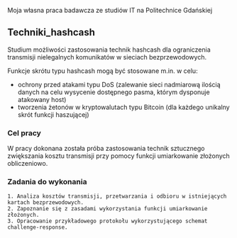 Moja własna praca badawcza ze studiów IT na Politechnice Gdańskiej
## Techniki_hashcash

Studium możliwości zastosowania technik hashcash dla ograniczenia transmisji nielegalnych komunikatów w sieciach bezprzewodowych.

Funkcje skrótu typu hashcash mogą być stosowane m.in. w celu:
* ochrony przed atakami typu DoS (zalewanie sieci nadmiarową ilością danych na celu wysycenie dostępnego pasma, którym dysponuje atakowany host)
* tworzenia żetonów w kryptowalutach typu Bitcoin (dla każdego unikalny skrót funkcji haszującej)


### Cel pracy

W pracy dokonana została próba zastosowania technik sztucznego zwiększania kosztu transmisji przy pomocy funkcji umiarkowanie złożonych obliczeniowo.  

### Zadania do wykonania

```
1. Analiza kosztów transmisji, przetwarzania i odbioru w istniejących kartach bezprzewodowych. 
2. Zapoznanie się z zasadami wykorzystania funkcji umiarkowanie złożonych. 
3. Opracowanie przykładowego protokołu wykorzystującego schemat challenge-response.
```

